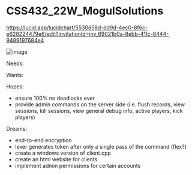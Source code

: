 # CSS432_22W_MogulSolutions
https://lucid.app/lucidchart/5530d58d-dd9d-4ec0-8f6c-e628224479e6/edit?invitationId=inv_69021b0a-8ebb-41fc-8444-9489197684e4

![image](https://user-images.githubusercontent.com/72415858/156201626-a4031eb9-d229-43bd-a5e0-615cd195cea7.png)

Needs:

Wants:

Hopes:
  - ensure 100% no deadlocks ever
  - provide admin commands on the server side (i.e. flush records, view sessions, kill sessions, view general debug info, active players, kick players)

Dreams:
  - end-to-end encryption
  - lexer generates token after only a single pass of the command (flex?)
  - create a windows version of client.cpp
  - create an html website for clients
  - implement admin permissions for certain accounts



